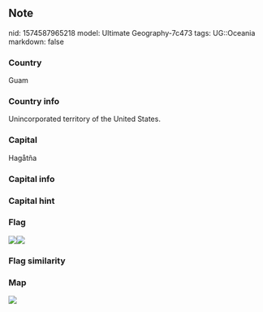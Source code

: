 ## Note
nid: 1574587965218
model: Ultimate Geography-7c473
tags: UG::Oceania
markdown: false

### Country
Guam

### Country info
Unincorporated territory of the United States.

### Capital
Hagåtña

### Capital info


### Capital hint


### Flag
<img src="ug-flag-guam-blur.svg"><img src="ug-flag-guam.svg">

### Flag similarity


### Map
<img src="ug-map-guam.png">
